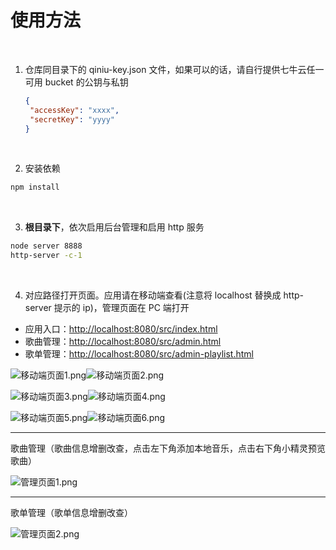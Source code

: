 # 使用方法
&nbsp;

1. 仓库同目录下的 qiniu-key.json 文件，如果可以的话，请自行提供七牛云任一可用 bucket 的公钥与私钥

   ```JSON
   {
   	"accessKey": "xxxx",
   	"secretKey": "yyyy"
   }
   ```
&nbsp;

2. 安装依赖

```bash
npm install
```
&nbsp;

3. **根目录下**，依次启用后台管理和启用 http 服务

```bash
node server 8888
http-server -c-1
```
&nbsp;

4. 对应路径打开页面。应用请在移动端查看(注意将 localhost 替换成 http-server 提示的 ip)，管理页面在 PC 端打开
- 应用入口：[http://localhost:8080/src/index.html](http://localhost:8080/src/index.html)
- 歌曲管理：[http://localhost:8080/src/admin.html](http://localhost:8080/src/admin.html)
- 歌单管理：[http://localhost:8080/src/admin-playlist.html](http://localhost:8080/src/admin-playlist.html)

![移动端页面1.png](https://i.loli.net/2019/03/26/5c9a20f92952c.png)![移动端页面2.png](https://i.loli.net/2019/03/26/5c9a20f827563.png)

![移动端页面3.png](https://i.loli.net/2019/03/26/5c9a20f7ea2b5.png)![移动端页面4.png](https://i.loli.net/2019/03/26/5c9a20f7c21bb.png)

![移动端页面5.png](https://i.loli.net/2019/03/26/5c9a20f85bc0f.png)![移动端页面6.png](https://i.loli.net/2019/03/26/5c9a20f9498f8.png)

---
歌曲管理（歌曲信息增删改查，点击左下角添加本地音乐，点击右下角小精灵预览歌曲）

![管理页面1.png](https://i.loli.net/2019/03/26/5c9a20f80e8fe.png)

---
歌单管理（歌单信息增删改查）

![管理页面2.png](https://i.loli.net/2019/03/26/5c9a20f7eef15.png)   
